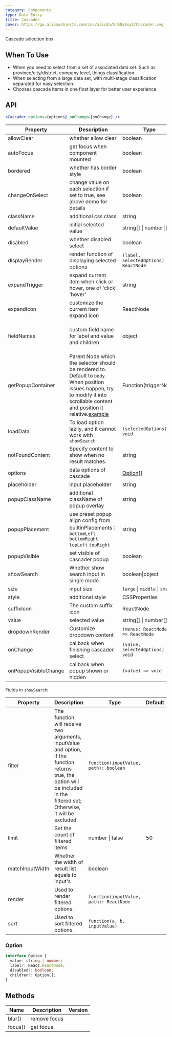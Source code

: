 ```yaml
---
category: Components
type: Data Entry
title: Cascader
cover: https://gw.alipayobjects.com/zos/alicdn/UdS8y8xyZ/Cascader.svg
---
```


Cascade selection box.

## When To Use

- When you need to select from a set of associated data set. Such as province/city/district, company level, things classification.
- When selecting from a large data set, with multi-stage classification separated for easy selection.
- Chooses cascade items in one float layer for better user experience.

## API

```jsx
<Cascader options={options} onChange={onChange} />
```

| Property | Description | Type | Default | Version |
| --- | --- | --- | --- | --- |
| allowClear | whether allow clear | boolean | true |  |
| autoFocus | get focus when component mounted | boolean | false |  |
| bordered | whether has border style | boolean | true |  |
| changeOnSelect | change value on each selection if set to true, see above demo for details | boolean | false |  |
| className | additional css class | string | - |  |
| defaultValue | initial selected value | string\[] \| number\[] | \[] |  |
| disabled | whether disabled select | boolean | false |  |
| displayRender | render function of displaying selected options | `(label, selectedOptions) => ReactNode` | `label => label.join(' / ')` |  |
| expandTrigger | expand current item when click or hover, one of 'click' 'hover' | string | 'click' |  |
| expandIcon | customize the current item expand icon | ReactNode | - | 4.4.0 |
| fieldNames | custom field name for label and value and children | object | `{ label: 'label', value: 'value', children: 'children' }` |  |
| getPopupContainer | Parent Node which the selector should be rendered to. Default to `body`. When position issues happen, try to modify it into scrollable content and position it relative.[example](https://codepen.io/afc163/pen/zEjNOy?editors=0010) | Function(triggerNode) | () => document.body |  |
| loadData | To load option lazily, and it cannot work with `showSearch` | `(selectedOptions) => void` | - |  |
| notFoundContent | Specify content to show when no result matches. | string | 'Not Found' |  |
| options | data options of cascade | [Option](#Option)[] | - |  |
| placeholder | input placeholder | string | 'Please select' |  |
| popupClassName | additional className of popup overlay | string | - |  |
| popupPlacement | use preset popup align config from builtinPlacements：`bottomLeft` `bottomRight` `topLeft` `topRight` | string | `bottomLeft` |  |
| popupVisible | set visible of cascader popup | boolean | - |  |
| showSearch | Whether show search input in single mode. | boolean\|object | false |  |
| size | input size | `large` \| `middle` \| `small` |  |  |
| style | additional style | CSSProperties | - |  |
| suffixIcon | The custom suffix icon | ReactNode | - |  |
| value | selected value | string\[] \| number\[] | - |  |
| dropdownRender | Customize dropdown content | `(menus: ReactNode) => ReactNode` | - | 4.4.0 |
| onChange | callback when finishing cascader select | `(value, selectedOptions) => void` | - |  |
| onPopupVisibleChange | callback when popup shown or hidden | `(value) => void` | - |  |

Fields in `showSearch`:

| Property | Description | Type | Default | Version |
| --- | --- | --- | --- | --- |
| filter | The function will receive two arguments, inputValue and option, if the function returns true, the option will be included in the filtered set; Otherwise, it will be excluded. | `function(inputValue, path): boolean` |  |  |
| limit | Set the count of filtered items | number \| false | 50 |  |
| matchInputWidth | Whether the width of result list equals to input's | boolean |  |  |
| render | Used to render filtered options. | `function(inputValue, path): ReactNode` |  |  |
| sort | Used to sort filtered options. | `function(a, b, inputValue)` |  |  |

### Option

```typescript
interface Option {
  value: string | number;
  label?: React.ReactNode;
  disabled?: boolean;
  children?: Option[];
}
```

## Methods

| Name    | Description  | Version |
| ------- | ------------ | ------- |
| blur()  | remove focus |         |
| focus() | get focus    |         |
